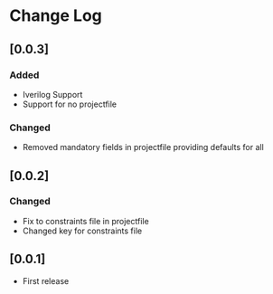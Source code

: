 # Change Log

## [0.0.3]

### Added
- Iverilog Support
- Support for no projectfile

### Changed
- Removed mandatory fields in projectfile providing defaults for all

## [0.0.2]

### Changed
- Fix to constraints file in projectfile
- Changed key for constraints file

## [0.0.1]
- First release